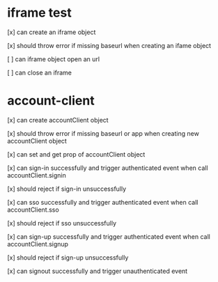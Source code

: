 
iframe test
===========

[x] can create an iframe object

[x] should throw error if missing baseurl when creating an ifame object

[ ]  can iframe object open an url

[ ]  can close an iframe


account-client
==============

[x] can create accountClient object

[x] should throw error if missing baseurl or app when creating new accountClient object

[x] can set and get prop of accountClient object

[x] can sign-in successfully and trigger authenticated event when call accountClient.signin

[x] should reject if sign-in unsuccessfully

[x] can sso successfully and trigger authenticated event when call accountClient.sso

[x] should reject if sso unsuccessfully

[x] can sign-up successfully and trigger authenticated event when call accountClient.signup

[x] should reject if sign-up unsuccessfully

[x] can signout successfully and trigger unauthenticated event

